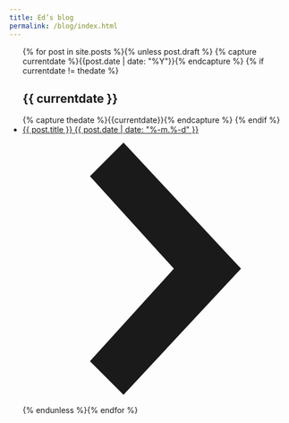 ```yaml
---
title: Ed’s blog
permalink: /blog/index.html
---
```


<ul class="list pl0 mt0 measure center">{% for post in site.posts %}{% unless post.draft %}
{% capture currentdate %}{{post.date | date: "%Y"}}{% endcapture %}
{% if currentdate != thedate %}
<h2>{{ currentdate }}</h2>{% capture thedate %}{{currentdate}}{% endcapture %}
{% endif %}
  <li>
  	<a class="flex items-center lh-copy pa3 bb b--black-10 hover-bg-dark-gray white" href="{{post.url}}">
      <div class="flex-auto">{{ post.title }} {{ post.date | date: "%-m.%-d" }}</div>
      <svg class="w1 gray" data-icon="chevronRight" viewBox="0 0 32 32" style="fill:currentcolor"><title>chevronRight icon</title><path d="M12 1 L26 16 L12 31 L8 27 L18 16 L8 5 z"></path></svg>
    </a>
  </li>
{% endunless %}{% endfor %}
</ul>
